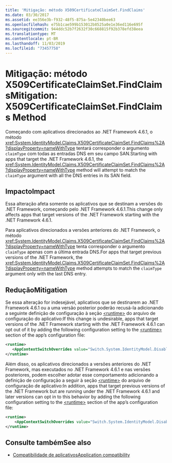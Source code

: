 ```yaml
---
title: 'Mitigação: método X509CertificateClaimSet.FindClaims'
ms.date: 03/30/2017
ms.assetid: ee356e3b-f932-48f5-875a-5e42340bee63
ms.openlocfilehash: e75b1cae599b153012b8525a0e1e36ed116e695f
ms.sourcegitcommit: 944ddc52b7f2632f30c668815f92b378efd38eea
ms.translationtype: MT
ms.contentlocale: pt-BR
ms.lasthandoff: 11/03/2019
ms.locfileid: "73457758"
---
```

# <a name="mitigation-x509certificateclaimsetfindclaims-method"></a><span data-ttu-id="596fd-102">Mitigação: método X509CertificateClaimSet.FindClaims</span><span class="sxs-lookup"><span data-stu-id="596fd-102">Mitigation: X509CertificateClaimSet.FindClaims Method</span></span>
<span data-ttu-id="596fd-103">Começando com aplicativos direcionados ao .NET Framework 4.6.1, o método <xref:System.IdentityModel.Claims.X509CertificateClaimSet.FindClaims%2A?displayProperty=nameWithType> tentará corresponder o argumento `claimType` com todas as entradas DNS em seu campo SAN.</span><span class="sxs-lookup"><span data-stu-id="596fd-103">Starting with apps that target the .NET Framework 4.6.1,  the <xref:System.IdentityModel.Claims.X509CertificateClaimSet.FindClaims%2A?displayProperty=nameWithType> method will attempt to match the `claimType` argument with all the DNS entries in its SAN field.</span></span>  
  
## <a name="impact"></a><span data-ttu-id="596fd-104">Impacto</span><span class="sxs-lookup"><span data-stu-id="596fd-104">Impact</span></span>  
 <span data-ttu-id="596fd-105">Essa alteração afeta somente os aplicativos que se destinam a versões do .NET Framework, começando pelo .NET Framework 4.6.1.</span><span class="sxs-lookup"><span data-stu-id="596fd-105">This change only affects apps that target versions of the .NET Framework starting with the .NET Framework 4.6.1.</span></span>  
  
 <span data-ttu-id="596fd-106">Para aplicativos direcionados a versões anteriores do .NET Framework, o método <xref:System.IdentityModel.Claims.X509CertificateClaimSet.FindClaims%2A?displayProperty=nameWithType> tenta corresponder o argumento `claimType` apenas com a última entrada DNS.</span><span class="sxs-lookup"><span data-stu-id="596fd-106">For apps that target previous versions of the .NET Framework, the <xref:System.IdentityModel.Claims.X509CertificateClaimSet.FindClaims%2A?displayProperty=nameWithType> method attempts to match the `claimType` argument only with the last  DNS entry.</span></span>  
  
## <a name="mitigation"></a><span data-ttu-id="596fd-107">Redução</span><span class="sxs-lookup"><span data-stu-id="596fd-107">Mitigation</span></span>  
 <span data-ttu-id="596fd-108">Se essa alteração for indesejável, aplicativos que se destinarem ao .NET Framework 4.6.1 ou a uma versão posterior poderão recusá-la adicionando a seguinte definição de configuração à seção [\<runtime>](../configure-apps/file-schema/runtime/runtime-element.md) do arquivo de configuração do aplicativo:</span><span class="sxs-lookup"><span data-stu-id="596fd-108">If this change is undesirable, apps that target versions of the .NET Framework starting with the .NET Framework 4.6.1 can opt out of it by adding the following configuration setting to the [\<runtime>](../configure-apps/file-schema/runtime/runtime-element.md) section of the app’s configuration file:</span></span>  
  
```xml  
<runtime>  
   <AppContextSwitchOverrides value="Switch.System.IdentityModel.DisableMultipleDNSEntriesInSANCertificate=true" />   
</runtime>  
```  
  
 <span data-ttu-id="596fd-109">Além disso, os aplicativos direcionados a versões anteriores do .NET Framework, mas executados no .NET Framework 4.6.1 e nas versões posteriores, podem escolher adotar esse comportamento adicionando a definição de configuração a seguir à seção [\<runtime>](../configure-apps/file-schema/runtime/runtime-element.md) do arquivo de configuração de aplicativo:</span><span class="sxs-lookup"><span data-stu-id="596fd-109">In addition, apps that target previous versions of the .NET Framework but are running under the .NET Framework 4.6.1 and later versions can opt in to this behavior by adding the following configuration setting to the [\<runtime>](../configure-apps/file-schema/runtime/runtime-element.md) section of the app’s configuration file:</span></span>  
  
```xml  
<runtime>  
    <AppContextSwitchOverrides value="Switch.System.IdentityModel.DisableMultipleDNSEntriesInSANCertificate=false" />   
</runtime>  
```  
  
## <a name="see-also"></a><span data-ttu-id="596fd-110">Consulte também</span><span class="sxs-lookup"><span data-stu-id="596fd-110">See also</span></span>

- [<span data-ttu-id="596fd-111">Compatibilidade de aplicativos</span><span class="sxs-lookup"><span data-stu-id="596fd-111">Application compatibility</span></span>](application-compatibility.md)
